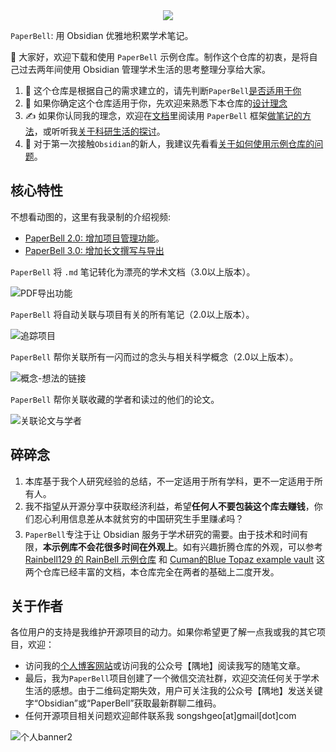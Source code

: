 <div align="center"><img src="https://firebasestorage.googleapis.com/v0/b/swimmio.appspot.com/o/repositories%2FZ2l0aHViJTNBJTNBUGFwZXJCZWxsJTNBJTNBU29uZ3NoR2Vv%2Fec47d268-80c8-4df5-bf62-1c37a2f43a3b.gif?alt=media&token=bb7fe1a8-5a44-4364-9032-fe20a563bad4" style="width:'100%'"/></div>

`PaperBell`: 用 Obsidian 优雅地积累学术笔记。

👋 大家好，欢迎下载和使用 `PaperBell` 示例仓库。制作这个仓库的初衷，是将自己过去两年间使用 Obsidian 管理学术生活的思考整理分享给大家。

1. 🤔️ 这个仓库是根据自己的需求建立的，请先判断`PaperBell`[是否适用于你](https://paperbell.songshgeo.com/Outputs/%E9%A1%B9%E7%9B%AE%E8%AF%B4%E6%98%8E/%E6%98%AF%E5%90%A6%E9%80%82%E7%94%A8%E4%BA%8E%E4%BD%A0)
2. 🙋 如果你确定这个仓库适用于你，先欢迎来熟悉下本仓库的[设计理念](https://paperbell.songshgeo.com/Outputs/%E9%A1%B9%E7%9B%AE%E8%AF%B4%E6%98%8E/%E8%AE%BE%E8%AE%A1%E7%90%86%E5%BF%B5)
3. ✍️ 如果你认同我的理念，欢迎在[文档](https://paperbell.songshgeo.com/)里阅读用 `PaperBell` 框架[做笔记的方法](https://paperbell.songshgeo.com/Outputs/%E4%BD%BF%E7%94%A8%E6%96%B9%E6%B3%95/%E4%BD%BF%E7%94%A8PaperBell%E6%95%B4%E7%90%86%E8%BE%93%E5%87%BA%E7%AC%94%E8%AE%B0)，或听听我[关于科研生活的探讨](https://paperbell.songshgeo.com/Outputs/%E9%A1%B9%E7%9B%AE%E8%AF%B4%E6%98%8E/%E5%85%B3%E4%BA%8E%E7%A7%91%E7%A0%94%E7%94%9F%E6%B4%BB%E7%9A%84%E6%8E%A2%E8%AE%A8)。
4. 🐣 对于第一次接触`Obsidian`的新人，我建议先看看[关于如何使用示例仓库的问题](https://paperbell.songshgeo.com/Outputs/%E7%94%A8%E6%88%B7%E7%AD%94%E7%96%91/%E5%85%B3%E4%BA%8E%E5%A6%82%E4%BD%95%E4%BD%BF%E7%94%A8%E7%A4%BA%E4%BE%8B%E4%BB%93%E5%BA%93%E7%9A%84%E9%97%AE%E9%A2%98)。

## 核心特性

不想看动图的，这里有我录制的介绍视频:

- [PaperBell 2.0: 增加项目管理功能](https://www.bilibili.com/video/BV15J4m1N7X8/?share_source=copy_web&vd_source=5402be8f77e5ca4d4b74ed198fbdad57)。
- [PaperBell 3.0: 增加长文撰写与导出](https://www.bilibili.com/video/BV126WheJEDm/?share_source=copy_web&vd_source=5402be8f77e5ca4d4b74ed198fbdad57)

`PaperBell` 将 `.md` 笔记转化为漂亮的学术文档（3.0以上版本）。

![PDF导出功能](https://songshgeo-picgo-1302043007.cos.ap-beijing.myqcloud.com/uPic/CleanShot%202024-08-21%20at%2012.18.44@2x.png)

`PaperBell` 将自动关联与项目有关的所有笔记（2.0以上版本）。

![追踪项目](https://songshgeo-picgo-1302043007.cos.ap-beijing.myqcloud.com/uPic/%E8%BF%BD%E8%B8%AA%E9%A1%B9%E7%9B%AE.gif)

`PaperBell` 帮你关联所有一闪而过的念头与相关科学概念（2.0以上版本）。

![概念-想法的链接](https://songshgeo-picgo-1302043007.cos.ap-beijing.myqcloud.com/uPic/%E6%A6%82%E5%BF%B5-%E6%83%B3%E6%B3%95%E7%9A%84%E9%93%BE%E6%8E%A5.gif)

`PaperBell` 帮你关联收藏的学者和读过的他们的论文。

![关联论文与学者](https://songshgeo-picgo-1302043007.cos.ap-beijing.myqcloud.com/uPic/%E5%85%B3%E8%81%94%E8%AE%BA%E6%96%87%E4%B8%8E%E5%AD%A6%E8%80%85.gif)

## 碎碎念

1. 本库基于我个人研究经验的总结，不一定适用于所有学科，更不一定适用于所有人。
2. 我不指望从开源分享中获取经济利益，希望**任何人不要包装这个库去赚钱**，你们忍心利用信息差从本就贫穷的中国研究生手里赚💰吗？
3. `PaperBell`专注于让 Obsidian 服务于学术研究的需要。由于技术和时间有限，**本示例库不会花很多时间在外观上**。如有兴趣折腾仓库的外观，可以参考 [Rainbell129 的 RainBell 示例仓库](https://github.com/Rainbell129/Obsidian-Homepage) 和 [Cuman的Blue Topaz example vault](https://github.com/cumany/Blue-topaz-examples) 这两个仓库已经丰富的文档，本仓库完全在两者的基础上二度开发。

## 关于作者

各位用户的支持是我维护开源项目的动力。如果你希望更了解一点我或我的其它项目，欢迎：

- 访问我的[个人博客网站](https://www.songshgeo.com/)或访问我的公众号【隅地】阅读我写的随笔文章。
- 最后，我为`PaperBell`项目创建了一个微信交流社群，欢迎交流任何关于学术生活的感想。由于二维码定期失效，用户可关注我的公众号【隅地】发送关键字“Obsidian”或“PaperBell”获取最新群聊二维码。
- 任何开源项目相关问题欢迎邮件联系我 songshgeo[at]gmail[dot]com

![个人banner2](https://songshgeo-picgo-1302043007.cos.ap-beijing.myqcloud.com/uPic/%E4%B8%AA%E4%BA%BAbanner2.png)
